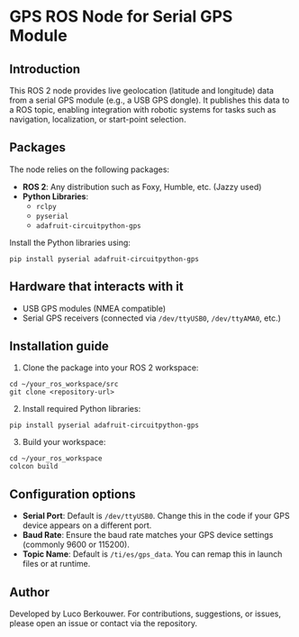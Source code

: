 # GPS ROS Node for Serial GPS Module

## Introduction

This ROS 2 node provides live geolocation (latitude and longitude) data from a serial GPS module (e.g., a USB GPS dongle). It publishes this data to a ROS topic, enabling integration with robotic systems for tasks such as navigation, localization, or start-point selection.

## Packages

The node relies on the following packages:

- **ROS 2**: Any distribution such as Foxy, Humble, etc. (Jazzy used)
- **Python Libraries**:
  - ```rclpy```
  - ```pyserial```
  - ```adafruit-circuitpython-gps```

Install the Python libraries using:

```
pip install pyserial adafruit-circuitpython-gps
```


## Hardware that interacts with it

- USB GPS modules (NMEA compatible)
- Serial GPS receivers (connected via ```/dev/ttyUSB0```, ```/dev/ttyAMA0```, etc.)

## Installation guide

1. Clone the package into your ROS 2 workspace:

```
cd ~/your_ros_workspace/src
git clone <repository-url>
```

2. Install required Python libraries:

```
pip install pyserial adafruit-circuitpython-gps
```

3. Build your workspace:

```
cd ~/your_ros_workspace
colcon build
```

## Configuration options

- **Serial Port**: Default is ```/dev/ttyUSB0```. Change this in the code if your GPS device appears on a different port.
- **Baud Rate**: Ensure the baud rate matches your GPS device settings (commonly 9600 or 115200).
- **Topic Name**: Default is ```/ti/es/gps_data```. You can remap this in launch files or at runtime.

## Author

Developed by Luco Berkouwer. For contributions, suggestions, or issues, please open an issue or contact via the repository.
